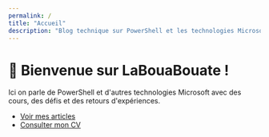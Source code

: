 ```yaml
---
permalink: /
title: "Accueil"
description: "Blog technique sur PowerShell et les technologies Microsoft pour l'administration système"
---
```


# 👋 Bienvenue sur <span>LaBouaBouate</span> !

Ici on parle de PowerShell et d'autres technologies Microsoft avec des cours, des défis et des retours d'expériences.

- [Voir mes articles](/blog)
- [Consulter mon CV](/cv)
